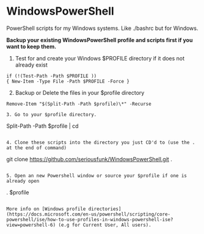 # WindowsPowerShell

PowerShell scripts for my Windows systems. Like ./bashrc but for Windows.

**Backup your existing WindowsPowerShell profile and scripts first if you want to keep them.**

1. Test for and create your Windows $PROFILE directory if it does not already exist
```
if (!(Test-Path -Path $PROFILE ))
{ New-Item -Type File -Path $PROFILE -Force }
```

2. Backup or Delete the files in your $profile directory 
```
Remove-Item "$(Split-Path -Path $profile)\*" -Recurse

3. Go to your $profile directory.
```
Split-Path -Path $profile | cd
```

4. Clone these scripts into the directory you just CD'd to (use the . at the end of command)
```
git clone https://github.com/seriousfunk/WindowsPowerShell.git .
```

5. Open an new Powershell window or source your $profile if one is already open
```
. $profile
```

More info on [Windows profile directories](https://docs.microsoft.com/en-us/powershell/scripting/core-powershell/ise/how-to-use-profiles-in-windows-powershell-ise?view=powershell-6) (e.g for Current User, All users).


